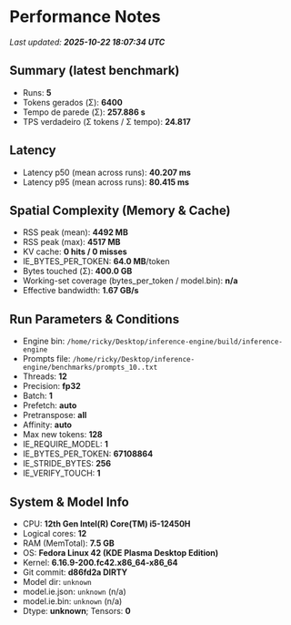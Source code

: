 # Performance Notes

_Last updated: **2025-10-22 18:07:34 UTC**_

## Summary (latest benchmark)
- Runs: **5**
- Tokens gerados (Σ): **6400**
- Tempo de parede (Σ): **257.886 s**
- TPS verdadeiro (Σ tokens / Σ tempo): **24.817**

## Latency
- Latency p50 (mean across runs): **40.207 ms**
- Latency p95 (mean across runs): **80.415 ms**

## Spatial Complexity (Memory & Cache)
- RSS peak (mean): **4492 MB**
- RSS peak (max): **4517 MB**
- KV cache: **0 hits / 0 misses**
- IE_BYTES_PER_TOKEN: **64.0 MB**/token
- Bytes touched (Σ): **400.0 GB**
- Working-set coverage (bytes_per_token / model.bin): **n/a**
- Effective bandwidth: **1.67 GB/s**

## Run Parameters & Conditions
- Engine bin: `/home/ricky/Desktop/inference-engine/build/inference-engine`
- Prompts file: `/home/ricky/Desktop/inference-engine/benchmarks/prompts_10..txt`
- Threads: **12**
- Precision: **fp32**
- Batch: **1**
- Prefetch: **auto**
- Pretranspose: **all**
- Affinity: **auto**
- Max new tokens: **128**
- IE_REQUIRE_MODEL: **1**
- IE_BYTES_PER_TOKEN: **67108864**
- IE_STRIDE_BYTES: **256**
- IE_VERIFY_TOUCH: **1**

## System & Model Info
- CPU: **12th Gen Intel(R) Core(TM) i5-12450H**
- Logical cores: **12**
- RAM (MemTotal): **7.5 GB**
- OS: **Fedora Linux 42 (KDE Plasma Desktop Edition)**
- Kernel: **6.16.9-200.fc42.x86_64-x86_64**
- Git commit: **d86fd2a DIRTY**
- Model dir: `unknown`
- model.ie.json: `unknown` (n/a)
- model.ie.bin: `unknown` (n/a)
- Dtype: **unknown**; Tensors: **0**
